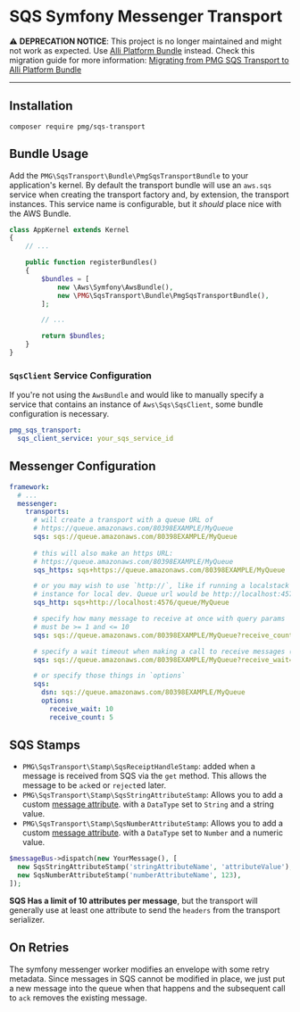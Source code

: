 # SQS Symfony Messenger Transport

:warning: **DEPRECATION NOTICE**: This project is no longer maintained and might not work as expected.
Use [Alli Platform Bundle](https://github.com/AgencyPMG/alli-platform-bundle/tree/master/src/SqsTransport) instead.
Check this migration guide for more information:
[Migrating from PMG SQS Transport to Alli Platform Bundle](https://agencypmg.atlassian.net/wiki/spaces/ALLISDK/pages/3012395009/Alli+Platform+Bundle+0.32+Upgrade+Guide)

***

## Installation

```
composer require pmg/sqs-transport
```
## Bundle Usage

Add the `PMG\SqsTransport\Bundle\PmgSqsTransportBundle` to your application's
kernel. By default the transport bundle will use an `aws.sqs` service when
creating the transport factory and, by extension, the transport instances.
This service name is configurable, but it *should* place nice with the AWS
Bundle.

```php
class AppKernel extends Kernel
{
    // ...

    public function registerBundles()
    {
        $bundles = [
            new \Aws\Symfony\AwsBundle(),
            new \PMG\SqsTransport\Bundle\PmgSqsTransportBundle(),
        ];

        // ...

        return $bundles;
    }
}
```

### `SqsClient` Service Configuration

If you're not using the `AwsBundle` and would like to manually specify a service
that contains an instance of `Aws\Sqs\SqsClient`, some bundle configuration is
necessary.

```yaml
pmg_sqs_transport:
  sqs_client_service: your_sqs_service_id
```

## Messenger Configuration

```yaml
framework:
  # ...
  messenger:
    transports:
      # will create a transport with a queue URL of
      # https://queue.amazonaws.com/80398EXAMPLE/MyQueue
      sqs: sqs://queue.amazonaws.com/80398EXAMPLE/MyQueue
      
      # this will also make an https URL:
      # https://queue.amazonaws.com/80398EXAMPLE/MyQueue
      sqs_https: sqs+https://queue.amazonaws.com/80398EXAMPLE/MyQueue

      # or you may wish to use `http://`, like if running a localstack
      # instance for local dev. Queue url would be http://localhost:4576/queue/MyQueue
      sqs_http: sqs+http://localhost:4576/queue/MyQueue

      # specify how many message to receive at once with query params
      # must be >= 1 and <= 10
      sqs: sqs://queue.amazonaws.com/80398EXAMPLE/MyQueue?receive_count=10

      # specify a wait timeout when making a call to receive messages (in seconds)
      sqs: sqs://queue.amazonaws.com/80398EXAMPLE/MyQueue?receive_wait=10

      # or specify those things in `options`
      sqs:
        dsn: sqs://queue.amazonaws.com/80398EXAMPLE/MyQueue
        options:
          receive_wait: 10
          receive_count: 5
```

## SQS Stamps

- `PMG\SqsTransport\Stamp\SqsReceiptHandleStamp`: added when a message is
  received from SQS via the `get` method. This allows the message to be
  `ack`ed or `reject`ed later.
- `PMG\SqsTransport\Stamp\SqsStringAttributeStamp`: Allows you to add a custom
  [message attribute](https://docs.aws.amazon.com/AWSSimpleQueueService/latest/SQSDeveloperGuide/sqs-message-attributes.html).
  with a `DataType` set to `String` and a string value.
- `PMG\SqsTransport\Stamp\SqsNumberAttributeStamp`: Allows you to add a custom
  [message attribute](https://docs.aws.amazon.com/AWSSimpleQueueService/latest/SQSDeveloperGuide/sqs-message-attributes.html).
  with a `DataType` set to `Number` and a numeric value.

```php
$messageBus->dispatch(new YourMessage(), [
  new SqsStringAttributeStamp('stringAttributeName', 'attributeValue'),
  new SqsNumberAttributeStamp('numberAttributeName', 123),
]);
```

**SQS Has a limit of 10 attributes per message**, but the transport will
generally use at least one attribute to send the `headers` from the transport
serializer.

## On Retries

The symfony messenger worker modifies an envelope with some retry metadata.
Since messages in SQS cannot be modified in place, we just put a new message
into the queue when that happens and the subsequent call to `ack` removes the
existing message.
